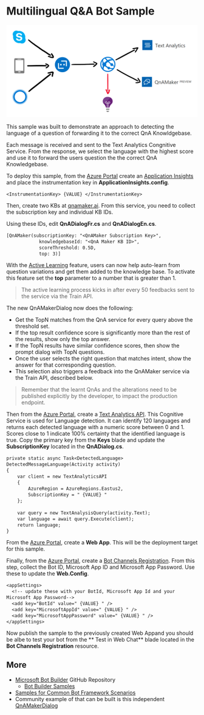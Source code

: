 ﻿# Multilingual Q&A Bot Sample

![sample diagram](./qna-sample-diagram.png)

This sample was built to demonstrate an approach to detecting the language of a question of forwarding it to the correct QnA Knowldgebase.

Each message is received and sent to the Text Analytics Congnitive Service. From the response, we select the language with the highest score and use it to forward the users question the the correct QnA Knowledgebase.



To deploy this sample, from the [Azure Portal](http://portal.azure.com) create an [Application Insights](https://docs.microsoft.com/en-us/azure/application-insights/) and place the instrumentation key in **ApplicationInsights.config**.

```
<InstrumentationKey> {VALUE} </InstrumentationKey>
```

Then, create two KBs at [qnamaker.ai](https://qnamaker.ai/). From this service, you need to collect the subscription key and individual KB IDs.

Using these IDs, edit **QnADialogFr.cs** and **QnADialogEn.cs**.

```
[QnAMaker(subscriptionKey: "<QnAMaker Subscription Key>",
            knowledgebaseId: "<QnA Maker KB ID>",
            scoreThreshold: 0.5D,
            top: 3)]
```

With the [Active Learning](https://qnamaker.ai/Documentation/ActiveLearning) feature, users can now help auto-learn from question variations and get them added to the knowledge base.
To activate this feature set the **top** parameter to a number that is greater than 1.

> The active learning process kicks in after every 50 feedbacks sent to the service via the Train API. 

The new QnAMakerDialog now does the following:
- Get the TopN matches from the QnA service for every query above the threshold set.
- If the top result confidence score is significantly more than the rest of the results, show only the top answer.
- If the TopN results have similar confidence scores, then show the prompt dialog with TopN questions.
- Once the user selects the right question that matches intent, show the answer for that corresponding question.
- This selection also triggers a feedback into the QnAMaker service via the Train API, described below. 

> Remember that the learnt QnAs and the alterations need to be published explicitly by the developer, to impact the production endpoint. 

Then from the [Azure Portal](http://portal.azure.com), create a [Text Analytics API](https://azure.microsoft.com/en-us/services/cognitive-services/text-analytics/). This Cognitive Service is used for Language detection. It can identify 120 languages and returns each detected language with a numeric score between 0 and 1. Scores close to 1 indicate 100% certainty that the identified language is true.
Copy the primary key from the **Keys** blade and update the **SubscriptionKey** located in the **QnADialog.cs**.  
```
private static async Task<DetectedLanguage> DetectedMessageLanguage(Activity activity)
{
    var client = new TextAnalyticsAPI
    {
        AzureRegion = AzureRegions.Eastus2,
        SubscriptionKey = " {VALUE} "
    };

    var query = new TextAnalysisQuery(activity.Text);
    var language = await query.Execute(client);
    return language;
}
```

From the [Azure Portal](http://portal.azure.com), create a **Web App**. This will be the deployment target for this sample.

Finally, from the [Azure Portal](http://portal.azure.com), create a [Bot Channels Registration](https://docs.microsoft.com/en-us/bot-framework/bot-service-quickstart-registration). From this step, collect the Bot ID, Microsoft App ID and Microsoft App Password.
Use these to update the **Web.Config**.

```
<appSettings>
  <!-- update these with your BotId, Microsoft App Id and your Microsoft App Password-->
  <add key="BotId" value=" {VALUE} " />
  <add key="MicrosoftAppId" value=" {VALUE} " />
  <add key="MicrosoftAppPassword" value=" {VALUE} " />
</appSettings>
```

Now publish the sample to the previously created Web Appand you should be albe to test your bot from the **
Test in Web Chat** blade located in the **Bot Channels Registration** resource.

## More
- [Microsoft Bot Builder](https://github.com/Microsoft/BotBuilder) GitHub Repository
  - [Bot Builder Samples](https://github.com/Microsoft/BotBuilder/tree/master/CSharp/Samples)
- [Samples for Common Bot Framework Scenarios](https://github.com/Microsoft/AzureBotServices-scenarios)
- Community example of that can be built is this independent [QnAMakerDialog](https://github.com/garypretty/botframework/tree/master/QnAMakerDialog)
